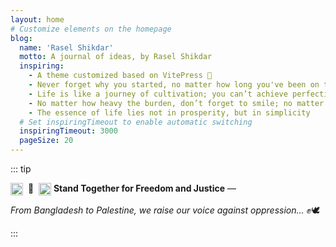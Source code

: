 ```yaml
---
layout: home
# Customize elements on the homepage
blog:
  name: 'Rasel Shikdar'
  motto: A journal of ideas, by Rasel Shikdar
  inspiring:
    - A theme customized based on VitePress 🎨
    - Never forget why you started, no matter how long you've been on the journey
    - Life is like a journey of cultivation; you can’t achieve perfection from the beginning
    - No matter how heavy the burden, don’t forget to smile; no matter how long the journey, don’t forget to persist
    - The essence of life lies not in prosperity, but in simplicity
  # Set inspiringTimeout to enable automatic switching
  inspiringTimeout: 3000
  pageSize: 20
---
```


::: tip
<p>
  <img src="https://upload.wikimedia.org/wikipedia/commons/f/f9/Flag_of_Bangladesh.svg" width="20" alt="BD" style="vertical-align: middle;">
  &nbsp;🤝&nbsp;
  <img src="https://upload.wikimedia.org/wikipedia/commons/0/00/Flag_of_Palestine.svg" width="20" alt="PS" style="vertical-align: middle;">
  <strong>Stand Together for Freedom and Justice</strong> —
</p>

<p>
  <em>From Bangladesh to Palestine, we raise our voice against oppression...</em> ✊🕊️
</p>
:::
